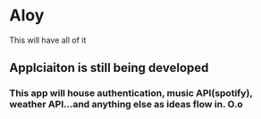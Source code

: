 # Aloy
This will have all of it


## Applciaiton is still being developed

### This app will house authentication, music API(spotify), weather API...and anything else as ideas flow in. O.o

